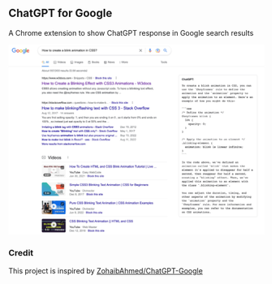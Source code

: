 ## ChatGPT for Google

A Chrome extension to show ChatGPT response in Google search results

![Screenshot](screenshot.jpg?raw=true)

### Credit

This project is inspired by [ZohaibAhmed/ChatGPT-Google](https://github.com/ZohaibAhmed/ChatGPT-Google)
